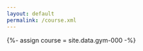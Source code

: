 ```yaml
---
layout: default
permalink: /course.xml
---
```

{%- assign course = site.data.gym-000 -%}
<course url_name="course" org="GYM" course="{{ course.course_ID | slice: -3,3 }}"/>
